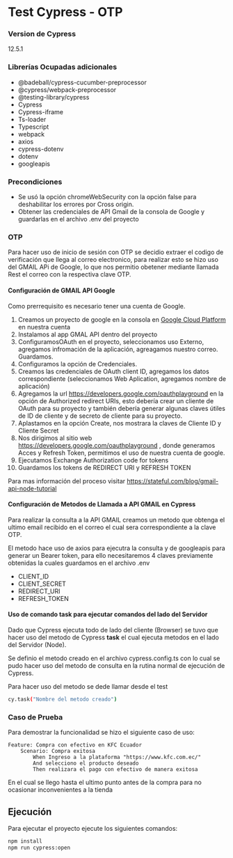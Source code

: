 # Test Cypress - OTP
### Version de Cypress 
12.5.1
### Librerías Ocupadas adicionales 

- @badeball/cypress-cucumber-preprocessor
- @cypress/webpack-preprocessor
- @testing-library/cypress
- Cypress
- Cypress-iframe
- Ts-loader
- Typescript
- webpack
- axios
- cypress-dotenv
- dotenv
- googleapis

### Precondiciones

- Se usó la opción chromeWebSecurity con la opción false para deshabilitar los errores por Cross origin.
- Obtener las credenciales de API Gmail de la consola de Google y guardarlas en el archivo .env del proyecto

### OTP
Para hacer uso de inicio de sesión con OTP se decidio extraer el codigo de verificación que llega al correo electronico, para realizar esto se hizo uso del GMAIL APi de Google, lo que nos permitio obetener mediante llamada Rest el correo con la respectiva clave OTP.

#### Configuración de GMAIL API Google
Como prerrequisito es necesario tener una cuenta de Google.
1. Creamos un proyecto de google en la consola en [Google Cloud Platform](https://console.cloud.google.com/getting-started) en nuestra cuenta
2. Instalamos al app GMAL API dentro del proyecto
3. ConfiguramosOAuth en el proyecto, seleccionamos uso Externo, agregamos infromación de la aplicación, agreagamos nuestro correo. Guardamos.
4. Configuramos la opción de Credenciales.
5. Creamos las credenciales de OAuth client ID, agregamos los datos correspondiente (seleccionamos Web Aplication, agregamos nombre de aplicación)
6. Agregamos la url https://developers.google.com/oauthplayground en la opción de Authorized redirect URIs, esto debería crear un cliente de OAuth para su proyecto y también debería generar algunas claves útiles de ID de cliente y de secreto de cliente para su proyecto.
7. Aplastamos en la opción Create, nos mostrara la claves de Cliente ID y Cliente Secret
8. Nos dirigimos al sitio web https://developers.google.com/oauthplayground , donde generamos Acces y Refresh Token, permitimos el uso de nuestra cuenta de google.
9. Ejecutamos Exchange Authorization code for tokens
10. Guardamos los tokens de REDIRECT URI y REFRESH TOKEN

Para mas información del proceso visitar https://stateful.com/blog/gmail-api-node-tutorial

#### Configuración de Metodos de Llamada a API GMAIL en Cypress
Para realizar la consulta a la API GMAIL creamos un metodo que obtenga el ultimo email recibido en el correo el cual sera correspondiente a la clave OTP.

El metodo hace uso de axios para ejecutra la consulta y de googleapis para generar un Bearer token, para ello necesitaremos 4 claves previamente obtenidas la cuales guardamos en el archivo .env

- CLIENT_ID
- CLIENT_SECRET
- REDIRECT_URI
- REFRESH_TOKEN

#### Uso de comando task para ejecutar comandos del lado del Servidor
Dado que Cypress ejecuta todo de lado del cliente (Browser) se tuvo que hacer uso del metodo de Cypress **task** el cual ejecuta metodos en el lado del Servidor (Node).

Se definio el metodo creado en el archivo cypress.config.ts con lo cual se pudo hacer uso del metodo de consulta en la rutina normal de ejecución de Cypress.

Para hacer uso del metodo se dede llamar desde el test
```sh
cy.task("Nombre del metodo creado")
```

### Caso de Prueba

Para demostrar la funcionalidad se hizo el siguiente caso de uso:

```
Feature: Compra con efectivo en KFC Ecuador
    Scenario: Compra exitosa
        When Ingreso a la plataforma "https://www.kfc.com.ec/"
        And selecciono el producto deseado
        Then realizara el pago con efectivo de manera exitosa
```

En el cual se llego hasta el ultimo punto antes de la compra para no ocasionar inconvenientes a la tienda 

## Ejecución
Para ejecutar el proyecto ejecute los siguientes comandos:

```sh
npm install
npm run cypress:open
```

